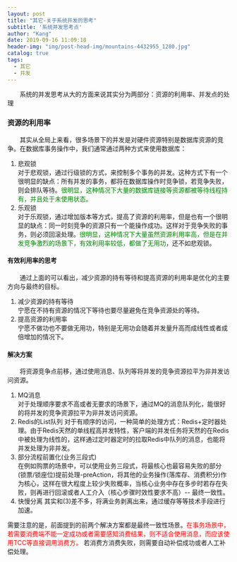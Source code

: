 ```yaml
---
layout: post
title: "其它-关于系统并发的思考"
subtitle: '系统并发思考点'
author: "Kang"
date: 2019-09-16 11:09:18
header-img: "img/post-head-img/mountains-4432955_1280.jpg"
catalog: true
tags:
  - 其它
  - 并发
---
```

&emsp;&emsp;系统的并发思考从大的方面来说其实分为两部分：资源的利用率、并发点的处理

### 资源的利用率
&emsp;&emsp;其实从全局上来看，很多场景下的并发是对硬件资源特别是数据库资源的竞争。在数据库事务操作中，我们通常通过两种方式来使用数据库：
1. 悲观锁  
  对于悲观锁，通过行级锁的方式，来控制多个事务的并发。这种方式下有一个很明显的缺点：所有并发的事务，都将在数据库操作时竞争锁，若竞争失败，则会排队等待。<font color="green">很明显，这种情况下大量的数据库链接等资源都被等待线程持有，并且处于未使用状态。</font>     
2. 乐观锁   
  对于乐观锁，通过增加版本等方式，提高了资源的利用率，但是也有一个很明显的缺点：同一时刻竞争的资源只有一个能操作成功。这样对于竞争失败的事务，则必须回滚处理。<font color="green">很明显，这种情况下大量虽然资源利用率高，但是在并发竞争激烈的场景下，有效利用率较低，都做了无用功</font>，还不如悲观锁。     

#### 有效利用率的思考
&emsp;&emsp;通过上面的可以看出，减少资源的持有等待和提高资源的利用率是优化的主要方向与最终的目标。
1. 减少资源的持有等待  
    宁愿在不持有资源的情况下等待也要尽量避免在竞争资源处的等待。
2. 提高资源的利用率   
    宁愿不做功也不要做无用功，特别是无用功会随着并发量升高而成线性或者成倍增加的情况下。

#### 解决方案
&emsp;&emsp;将资源竞争点前移，通过使用消息、队列等将并发的竞争资源拉平为非并发访问资源。
1. MQ消息  
    对于处理顺序要求不高或者无要求的场景下，通过MQ的消息队列化，能很好的将并发的竞争资源拉平为非并发访问资源。
2. Redis的List队列
    对于有顺序的访问，一种简单的处理方式：Redis+定时器处理。由于Redis天然的单线程高并发特性，客户端的并发任务将天然的在Redis中被处理为线性的，这样通过定时器定时的拉取Redis中队列的消息，也能将并发处理为非并发。   
3. 部分流程前置化(业务三段式)    
  在例如购票的场景中，可以使用业务三段式，将最核心也最容易失败的部分(锁票/锁座位)提前处理-preAction，将其他的业务操作(落库存、消费积分)作为核心，这样在很大程度上较少失败概率，当核心业务中存在多步时若存在失败，则再进行回滚或者人工介入（核心步骤时效性要求不高）-- 最终一致性。 
4. 快慢分离
  其实和(3)差不多，将满业务剥离出来，通过缓存等等技术手段进行加速。

需要注意的是，前面提到的前两个解决方案都是最终一致性场景。<font color="red">在事务场景中，若需要消费端不能一定成功或者需要感知消费结果，则不适合使用消息，而应该使用TCC等直接调用消费方。</font> 若消费方消费失败，则需要自动补偿成功或者人工补偿处理。    





  
